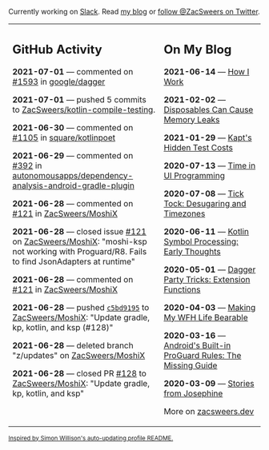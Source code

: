 Currently working on [Slack](https://slack.com/). Read [my blog](https://zacsweers.dev/) or [follow @ZacSweers on Twitter](https://twitter.com/ZacSweers).

<table><tr><td valign="top" width="60%">

## GitHub Activity
<!-- githubActivity starts -->
**2021-07-01** — commented on [#1593](https://github.com/google/dagger/issues/1593#issuecomment-872690820) in [google/dagger](https://api.github.com/repos/google/dagger)

**2021-07-01** — pushed 5 commits to [ZacSweers/kotlin-compile-testing](https://api.github.com/repos/ZacSweers/kotlin-compile-testing).

**2021-06-30** — commented on [#1105](https://github.com/square/kotlinpoet/pull/1105#issuecomment-871499649) in [square/kotlinpoet](https://api.github.com/repos/square/kotlinpoet)

**2021-06-29** — commented on [#392](https://github.com/autonomousapps/dependency-analysis-android-gradle-plugin/issues/392#issuecomment-871054152) in [autonomousapps/dependency-analysis-android-gradle-plugin](https://api.github.com/repos/autonomousapps/dependency-analysis-android-gradle-plugin)

**2021-06-28** — commented on [#121](https://github.com/ZacSweers/MoshiX/issues/121#issuecomment-870206727) in [ZacSweers/MoshiX](https://api.github.com/repos/ZacSweers/MoshiX)

**2021-06-28** — closed issue [#121](https://api.github.com/repos/ZacSweers/MoshiX/issues/121) on [ZacSweers/MoshiX](https://api.github.com/repos/ZacSweers/MoshiX): "moshi-ksp not working with Proguard/R8. Fails to find JsonAdapters at runtime"

**2021-06-28** — commented on [#121](https://github.com/ZacSweers/MoshiX/issues/121#issuecomment-870037360) in [ZacSweers/MoshiX](https://api.github.com/repos/ZacSweers/MoshiX)

**2021-06-28** — pushed [`c5bd9195`](https://github.com/ZacSweers/MoshiX/commit/c5bd91959d650313100b347ec2f22a6accd06076) to [ZacSweers/MoshiX](https://api.github.com/repos/ZacSweers/MoshiX): "Update gradle, kp, kotlin, and ksp (#128)"

**2021-06-28** — deleted branch "z/updates" on [ZacSweers/MoshiX](https://api.github.com/repos/ZacSweers/MoshiX)

**2021-06-28** — closed PR [#128](https://api.github.com/repos/ZacSweers/MoshiX/pulls/128) to [ZacSweers/MoshiX](https://api.github.com/repos/ZacSweers/MoshiX): "Update gradle, kp, kotlin, and ksp"
<!-- githubActivity ends -->
</td><td valign="top" width="40%">

## On My Blog
<!-- blog starts -->
**2021-06-14** — [How I Work](https://www.zacsweers.dev/how-i-work/)

**2021-02-02** — [Disposables Can Cause Memory Leaks](https://www.zacsweers.dev/disposables-can-cause-memory-leaks/)

**2021-01-29** — [Kapt's Hidden Test Costs](https://www.zacsweers.dev/kapts-hidden-test-costs/)

**2020-07-13** — [Time in UI Programming](https://www.zacsweers.dev/time-in-ui/)

**2020-07-08** — [Tick Tock: Desugaring and Timezones](https://www.zacsweers.dev/ticktock-desugaring-timezones/)

**2020-06-11** — [Kotlin Symbol Processing: Early Thoughts](https://www.zacsweers.dev/kotlin-symbol-processor-early-thoughts/)

**2020-05-01** — [Dagger Party Tricks: Extension Functions](https://www.zacsweers.dev/dagger-party-tricks-extension-functions/)

**2020-04-03** — [Making My WFH Life Bearable](https://www.zacsweers.dev/making-wfh-life-bearable/)

**2020-03-16** — [Android's Built-in ProGuard Rules: The Missing Guide](https://www.zacsweers.dev/android-proguard-rules/)

**2020-03-09** — [Stories from Josephine](https://www.zacsweers.dev/stories-from-josephine/)
<!-- blog ends -->
More on [zacsweers.dev](https://zacsweers.dev/)
</td></tr></table>

<sub><a href="https://simonwillison.net/2020/Jul/10/self-updating-profile-readme/">Inspired by Simon Willison's auto-updating profile README.</a></sub>